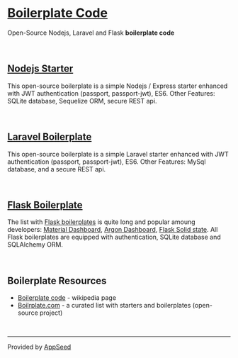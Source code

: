 # [Boilerplate Code](https://appseed.us/boilerplate-code) 

Open-Source Nodejs, Laravel and Flask **boilerplate code**

<br />

## [Nodejs Starter](https://github.com/app-generator/nodejs-starter)

This open-source boilerplate is a simple Nodejs / Express starter enhanced with JWT authentication (passport, passport-jwt), ES6. Other Features: SQLite database, Sequelize ORM, secure REST api. 

<br />

## [Laravel Boilerplate](https://github.com/app-generator/laravel-boilerplate)

This open-source boilerplate is a simple Laravel starter enhanced with JWT authentication (passport, passport-jwt), ES6. Other Features: MySql database, and a secure REST api.

<br />

## [Flask Boilerplate](https://github.com/app-generator/flask-boilerplate)

The list with [Flask boilerplates](https://github.com/app-generator?tab=repositories&q=Flask) is quite long and popular amoung developers: [Material Dashboard](https://github.com/app-generator/flask-material-dashboard), [Argon Dashboard](https://github.com/app-generator/flask-argon-dashboard), [Flask Solid state](https://github.com/app-generator/flask-solid-state). All Flask boilerplates are equipped with authentication, SQLite database and SQLAlchemy ORM. 

<br />

## Boilerplate Resources

 - [Boilerplate code](https://en.wikipedia.org/wiki/Boilerplate_code) - wikipedia page
 - [Boilrplate.com](http://www.boilrplate.com/) - a curated list with starters and boilerplates (open-source project)
 
<br />

---
 
Provided by [AppSeed](https://appseed.us/boilerplate-code)

